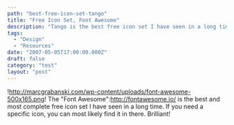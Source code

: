 ```yaml
---
path: "best-free-icon-set-tango"
title: "Free Icon Set, Font Awesome"
description: "Tango is the best free icon set I have seen in a long time."
tags: 
  - "Design"
  - "Resources"
date: "2007-05-05T17:00:00.000Z"
draft: false
category: "test"
layout: "post"
---
```


!http://marcgrabanski.com/wp-content/uploads/font-awesome-500x165.png!
The "Font Awesome":http://fontawesome.io/ is the best and most complete free icon set I have seen in a long time. If you need a specific icon, you can most likely find it in there. Brilliant!